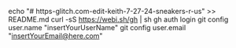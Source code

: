 echo "# https-glitch.com-edit-keith-7-27-24-sneakers-r-us" >> README.md
curl -sS https://webi.sh/gh | sh
gh auth login
git config user.name "insertYourUserName"
git config user.email "insertYourEmail@here.com"
